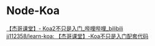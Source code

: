 # Node-Koa

[【杰哥课堂】- Koa2不只是入门_哔哩哔哩_bilibili](https://www.bilibili.com/video/BV18h411H7GE)  
[jj112358/learn-koa: 【杰哥课堂】-Koa不只是入门配套代码](https://github.com/jj112358/learn-koa)

